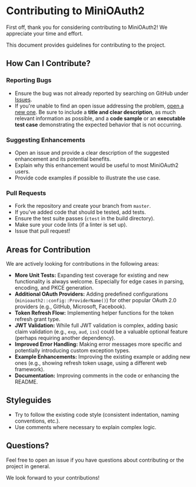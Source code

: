 # Contributing to MiniOAuth2

First off, thank you for considering contributing to MiniOAuth2! We appreciate your time and effort.

This document provides guidelines for contributing to the project.

## How Can I Contribute?

### Reporting Bugs

*   Ensure the bug was not already reported by searching on GitHub under [Issues](https://github.com/Mhr1375/MiniOAuth2/issues). <!-- Replace with actual repo URL if needed -->
*   If you're unable to find an open issue addressing the problem, [open a new one](https://github.com/Mhr1375/MiniOAuth2/issues/new). Be sure to include a **title and clear description**, as much relevant information as possible, and a **code sample** or an **executable test case** demonstrating the expected behavior that is not occurring.

### Suggesting Enhancements

*   Open an issue and provide a clear description of the suggested enhancement and its potential benefits.
*   Explain why this enhancement would be useful to most MiniOAuth2 users.
*   Provide code examples if possible to illustrate the use case.

### Pull Requests

*   Fork the repository and create your branch from `master`.
*   If you've added code that should be tested, add tests.
*   Ensure the test suite passes (`ctest` in the build directory).
*   Make sure your code lints (if a linter is set up).
*   Issue that pull request!

## Areas for Contribution

We are actively looking for contributions in the following areas:

*   **More Unit Tests:** Expanding test coverage for existing and new functionality is always welcome. Especially for edge cases in parsing, encoding, and PKCE generation.
*   **Additional OAuth Providers:** Adding predefined configurations (`minioauth2::config::ProviderName()`) for other popular OAuth 2.0 providers (e.g., GitHub, Microsoft, Facebook).
*   **Token Refresh Flow:** Implementing helper functions for the token refresh grant type.
*   **JWT Validation:** While full JWT validation is complex, adding basic claim validation (e.g., `exp`, `aud`, `iss`) could be a valuable optional feature (perhaps requiring another dependency).
*   **Improved Error Handling:** Making error messages more specific and potentially introducing custom exception types.
*   **Example Enhancements:** Improving the existing example or adding new ones (e.g., showing refresh token usage, using a different web framework).
*   **Documentation:** Improving comments in the code or enhancing the README.

## Styleguides

*   Try to follow the existing code style (consistent indentation, naming conventions, etc.).
*   Use comments where necessary to explain complex logic.

## Questions?

Feel free to open an issue if you have questions about contributing or the project in general.

We look forward to your contributions! 